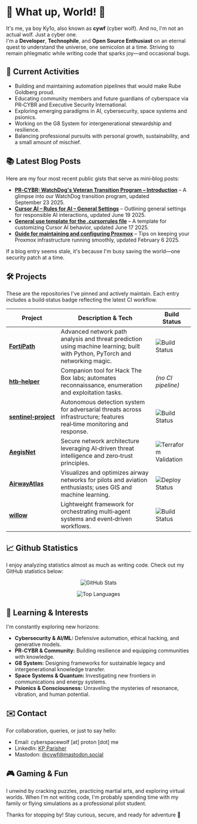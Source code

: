 # 🚀 What up, World! 🚀  
It's me, ya boy Ky1o, also known as **cywf** (cyber wolf). And no, I'm not an actual wolf. Just a cyber one.  
I'm a **Developer**, **Technophile**, and **Open Source Enthusiast** on an eternal quest to understand the universe, one semicolon at a time. Striving to remain phlegmatic while writing code that sparks joy—and occasional bugs.  

## 🌱 Current Activities  
- Building and maintaining automation pipelines that would make Rube Goldberg proud.  
- Educating community members and future guardians of cyberspace via PR‑CYBR and Executive Security International.  
- Exploring emerging paradigms in AI, cybersecurity, space systems and psionics.  
- Working on the G8 System for intergenerational stewardship and resilience.  
- Balancing professional pursuits with personal growth, sustainability, and a small amount of mischief.  

## 📚 Latest Blog Posts  
Here are my four most recent public gists that serve as mini‑blog posts:  

- **[PR‑CYBR: WatchDog's Veteran Transition Program – Introduction](https://gist.github.com/cywf/db19af3af790469e2715777c5f19250c)** – A glimpse into our WatchDog transition program, updated September 23 2025.  
- **[Cursor AI – Rules for AI – General Settings](https://gist.github.com/cywf/a620a43424d47f1fb746638a11924cae)** – Outlining general settings for responsible AI interactions, updated June 19 2025.  
- **[General use template for the .cursorrules file](https://gist.github.com/cywf/601a521551f659ab75b5a6146d4d8e72)** – A template for customizing Cursor AI behavior, updated June 17 2025.  
- **[Guide for maintaining and configuring Proxmox](https://gist.github.com/cywf/973f9180ae6036e5bcd06eb85aac7c2c)** – Tips on keeping your Proxmox infrastructure running smoothly, updated February 6 2025.  

If a blog entry seems stale, it's because I'm busy saving the world—one security patch at a time.  

## 🛠️ Projects  
These are the repositories I've pinned and actively maintain. Each entry includes a build‑status badge reflecting the latest CI workflow.  

| Project | Description & Tech | Build Status |  
| --- | --- | --- |  
| **[FortiPath](https://github.com/cywf/FortiPath)** | Advanced network path analysis and threat prediction using machine learning; built with Python, PyTorch and networking magic. | ![Build Status](https://github.com/cywf/FortiPath/actions/workflows/build.yml/badge.svg) |  
| **[htb‑helper](https://github.com/cywf/htb-helper)** | Companion tool for Hack The Box labs; automates reconnaissance, enumeration and exploitation tasks. | *(no CI pipeline)* |  
| **[sentinel‑project](https://github.com/cywf/sentinel-project)** | Autonomous detection system for adversarial threats across infrastructure; features real‑time monitoring and response. | ![Build Status](https://github.com/cywf/sentinel-project/actions/workflows/test.yml/badge.svg) |  
| **[AegisNet](https://github.com/cywf/AegisNet)** | Secure network architecture leveraging AI‑driven threat intelligence and zero‑trust principles. | ![Terraform Validation](https://github.com/cywf/AegisNet/actions/workflows/terraform.yml/badge.svg) |  
| **[AirwayAtlas](https://github.com/cywf/AirwayAtlas)** | Visualizes and optimizes airway networks for pilots and aviation enthusiasts; uses GIS and machine learning. | ![Deploy Status](https://github.com/cywf/AirwayAtlas/actions/workflows/deploy.yml/badge.svg) |  
| **[willow](https://github.com/cywf/willow)** | Lightweight framework for orchestrating multi‑agent systems and event‑driven workflows. | ![Build Status](https://github.com/cywf/willow/actions/workflows/deploy.yml/badge.svg) |  

## 📈 Github Statistics  
I enjoy analyzing statistics almost as much as writing code. Check out my GitHub statistics below:  

<div align="center">

![GitHub Stats](https://github-readme-stats.vercel.app/api?username=cywf&show_icons=true&theme=github_dark&hide_border=true)  

![Top Languages](https://github-readme-stats.vercel.app/api/top-langs/?username=cywf&layout=compact&theme=github_dark&hide_border=true)

</div>  

## 🧠 Learning & Interests  
I'm constantly exploring new horizons:  
- **Cybersecurity & AI/ML:** Defensive automation, ethical hacking, and generative models.  
- **PR‑CYBR & Community:** Building resilience and equipping communities with knowledge.  
- **G8 System:** Designing frameworks for sustainable legacy and intergenerational knowledge transfer.  
- **Space Systems & Quantum:** Investigating new frontiers in communications and energy systems.  
- **Psionics & Consciousness:** Unraveling the mysteries of resonance, vibration, and human potential.  

## ✉️ Contact  
For collaboration, queries, or just to say hello:  
- Email: cyberspacewolf [at] proton [dot] me  
- LinkedIn: [KP Parisher](https://www.linkedin.com/in/kylo-parisher)  
- Mastodon: [@cywf@mastodon.social](https://mastodon.social/@cywf)  

## 🎮 Gaming & Fun  
I unwind by cracking puzzles, practicing martial arts, and exploring virtual worlds. When I'm not writing code, I'm probably spending time with my family or flying simulations as a professional pilot student.  

Thanks for stopping by! Stay curious, secure, and ready for adventure 🚀
